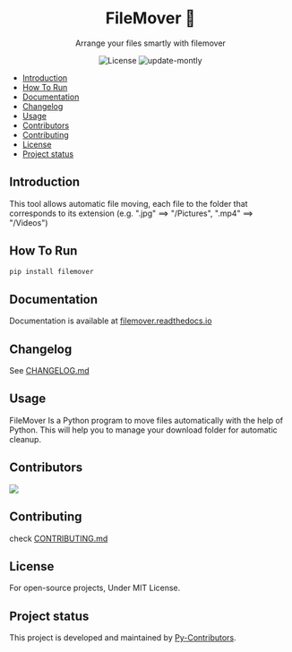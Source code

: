 <h1 align="center">FileMover 📁</h1>
<p align="center">Arrange your files smartly with filemover</p>

<p align="center">
<img src="https://img.shields.io/badge/license-MIT-blue.svg" alt="License">
<img src="https://img.shields.io/badge/update-monthly-green.svg" alt="update-montly">
</p>

- [Introduction](#introduction)
- [How To Run](#how-to-run)
- [Documentation](#documentation)
- [Changelog](#changelog)
- [Usage](#usage)
- [Contributors](#contributors)
- [Contributing](#contributing)
- [License](#license)
- [Project status](#project-status)

## Introduction

This tool allows automatic file moving, each file to the folder that corresponds to its extension (e.g. ".jpg" ==> "/Pictures", ".mp4" ==> "/Videos")

## How To Run

```bash
pip install filemover
```

## Documentation

Documentation is available at [filemover.readthedocs.io](https://filemover.readthedocs.io/en/latest/)

## Changelog

See [CHANGELOG.md](./CHANGELOG.md) 

## Usage

FileMover Is a Python program to move files automatically with the help of Python. This will help you to manage your download folder for automatic cleanup.

## Contributors

<a href="https://github.com/Py-Contributors/filemover/graphs/contributors">
  <img src="https://contrib.rocks/image?repo=Py-Contributors/filemover"/>
</a>


## Contributing

check [CONTRIBUTING.md](./CONTRIBUTING.md)

## License

For open-source projects, Under MIT License.

## Project status

This project is developed and maintained by [Py-Contributors](https://github.com/Py-Contributors/FileMover).
